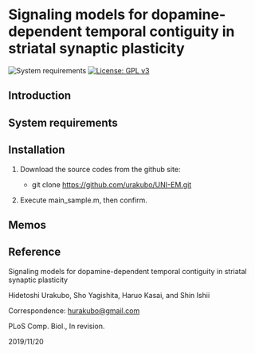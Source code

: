 # Signaling models for dopamine-dependent temporal contiguity in striatal synaptic plasticity

![System requirements](https://img.shields.io/badge/platform-matlab2017b%20or%20newer-green.svg)
[![License: GPL v3](https://img.shields.io/badge/license-MIT-blue.svg)](https://www.gnu.org/licenses/gpl-3.0)

## Introduction


## System requirements


## Installation

1. Download the source codes from the github site:

	- git clone https://github.com/urakubo/UNI-EM.git

2. Execute main_sample.m, then confirm.



## Memos


## Reference
Signaling models for dopamine-dependent temporal contiguity in striatal synaptic plasticity

Hidetoshi Urakubo, Sho Yagishita, Haruo Kasai, and Shin Ishii

Correspondence: hurakubo@gmail.com

PLoS Comp. Biol., In revision.

2019/11/20
